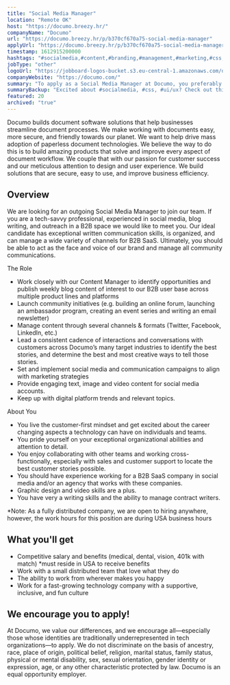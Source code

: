 ```yaml
---
title: "Social Media Manager"
location: "Remote OK"
host: "https://documo.breezy.hr/"
companyName: "Documo"
url: "https://documo.breezy.hr/p/b370cf670a75-social-media-manager"
applyUrl: "https://documo.breezy.hr/p/b370cf670a75-social-media-manager/apply"
timestamp: 1612915200000
hashtags: "#socialmedia,#content,#branding,#management,#marketing,#css,#ui/ux,#sales"
jobType: "other"
logoUrl: "https://jobboard-logos-bucket.s3.eu-central-1.amazonaws.com/documo"
companyWebsite: "https://documo.com/"
summary: "To apply as a Social Media Manager at Documo, you preferably should have experience working for a B2B SaaS company in social media and/or an agency that works with these companies."
summaryBackup: "Excited about #socialmedia, #css, #ui/ux? Check out this job post!"
featured: 20
archived: "true"
---
```


Documo builds document software solutions that help businesses streamline document processes. We make working with documents easy, more secure, and friendly towards our planet. We want to help drive mass adoption of paperless document technologies. We believe the way to do this is to build amazing products that solve and improve every aspect of document workflow. We couple that with our passion for customer success and our meticulous attention to design and user experience. We build solutions that are secure, easy to use, and improve business efficiency.

## Overview

We are looking for an outgoing Social Media Manager to join our team. If you are a tech-savvy professional, experienced in social media, blog writing, and outreach in a B2B space we would like to meet you. Our ideal candidate has exceptional written communication skills, is organized, and can manage a wide variety of channels for B2B SaaS. Ultimately, you should be able to act as the face and voice of our brand and manage all community communications.

The Role

*   Work closely with our Content Manager to identify opportunities and publish weekly blog content of interest to our B2B user base across multiple product lines and platforms
*   Launch community initiatives (e.g. building an online forum, launching an ambassador program, creating an event series and writing an email newsletter)
*   Manage content through several channels & formats (Twitter, Facebook, LinkedIn, etc.)
*   Lead a consistent cadence of interactions and conversations with customers across Documo’s many target industries to identify the best stories, and determine the best and most creative ways to tell those stories.
*   Set and implement social media and communication campaigns to align with marketing strategies
*   Provide engaging text, image and video content for social media accounts.
*   Keep up with digital platform trends and relevant topics.

About You

*   You live the customer-first mindset and get excited about the career changing aspects a technology can have on individuals and teams.
*   You pride yourself on your exceptional organizational abilities and attention to detail.
*   You enjoy collaborating with other teams and working cross-functionally, especially with sales and customer support to locate the best customer stories possible.
*   You should have experience working for a B2B SaaS company in social media and/or an agency that works with these companies.
*   Graphic design and video skills are a plus.
*   You have very a writing skills and the ability to manage contract writers.

\*Note: As a fully distributed company, we are open to hiring anywhere, however, the work hours for this position are during USA business hours

## What you'll get

*   Competitive salary and benefits (medical, dental, vision, 401k with match) \*must reside in USA to receive benefits
*   Work with a small distributed team that love what they do
*   The ability to work from wherever makes you happy
*   Work for a fast-growing technology company with a supportive, inclusive, and fun culture

## We encourage you to apply!

At Documo, we value our differences, and we encourage all—especially those whose identities are traditionally underrepresented in tech organizations—to apply. We do not discriminate on the basis of ancestry, race, place of origin, political belief, religion, marital status, family status, physical or mental disability, sex, sexual orientation, gender identity or expression, age, or any other characteristic protected by law. Documo is an equal opportunity employer.
